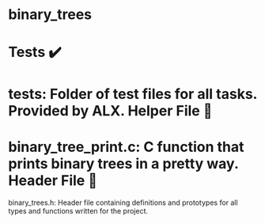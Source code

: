 binary_trees
========================================
Tests ✔️
========================================
tests: Folder of test files for all tasks. Provided by ALX.
Helper File 🙌
========================================
binary_tree_print.c: C function that prints binary trees in a pretty way.
Header File 📁
========================================
binary_trees.h: Header file containing definitions and prototypes for all types and functions written for the project.
